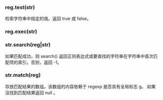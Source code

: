 
### reg.test(str)
检索字符串中指定的值。返回 true 或 false。

### reg.exec(str)

### str.search(reg|str)
如果匹配成功，则 search() 返回正则表达式或要查找的字符串在字符串中首次匹配项的索引。否则，返回 -1。

### str.match(reg)
存放匹配结果的数组。该数组的内容依赖于 regexp 是否具有全局标志 g。 如果没找到匹配结果返回 null 。
